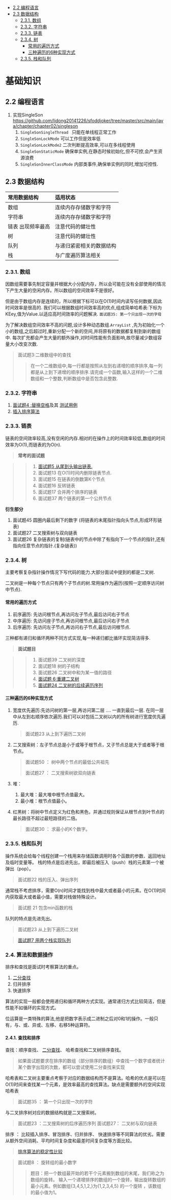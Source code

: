 [TOC level=4]: # " "

- [2.2 编程语言](#22-编程语言)
- [2.3 数据结构](#23-数据结构)
    - [2.3.1. 数组](#231-数组)
    - [2.3.2. 字符串](#232-字符串)
    - [2.3.3. 链表](#233-链表)
    - [2.3.4. 树](#234-树)
        - [常用的遍历方式](#常用的遍历方式)
        - [三种遍历的6种实现方式](#三种遍历的6种实现方式)
    - [2.3.5. 栈和队列](#235-栈和队列)


# 基础知识

## 2.2 编程语言

1. 实现SingleSon
   <https://github.com/lidong20141226/sfoddjoker/tree/master/src/main/java/chapter/chapter02/singleson>
   1. `SingleSonSingleThread ` 只能在单线程正常工作
   2. `SingleSonLockMode` 可以工作但是效率低
   3. `SingleSonLockMode2` 二次判断提高效率,可以在多线程使用
   4. `SingleSonStaticMode`
      确保单实例,在静态时候初始化,但不可控,会产生资源浪费
   5. `SingleSonInnerClassMode` 内部类事件,确保单实例的同时,增加可控性.

## 2.3 数据结构

| 常用数据结构          | 适用状态                 |
|:----------------------|:-------------------------|
| 数组                  | 连续内存存储数字和字符   |
| 字符串                | 连续内存存储数字和字符   |
| 链表     出现频率最高 | 注意代码的健壮性         |
| 树                    | 注意代码的健壮性         |
| 队列                  | 与递归紧密相关的数据结构 |
| 栈                    | 与广度遍历算法相关       |

### 2.3.1. 数组

因数组需要事先制定容量并根据大小分配内存，所以会可能在没有全部使用的情况下产生大量的空闲内存。所以数组的空间效率不是很好。

但是由于数组内存是连续的，所以根据下标可以在O(1)时间内读写任何数据,因此时间效率是很高的.
我们可以根据数组时间效率高的优点,组成简单哈希表:下标为KEey,值为Value.以适应高时间效率的问题解决.
`面试题35: 第一个只出现一次的字母`

为了解决数组空间效率不高的问题,设计多种动态数组.`ArrayList`
,先为初始化一个小的数组,之后超过时,重新分配一个新的空间,并将原有的数据都复制到新的数组中.
每次扩充都会产生大量的额外操作,对时间性能有负面影响,故尽量减少数组容量大小改变次数.

>面试题3:二维数组中的查找
>
>>在一个二维数组中,每一行都是按照从左到右递增的顺序排序,每一列都是从上到下递增的顺序排序.请完成一个函数,输入这样的一个二维数组和一个整数,判断数组中是否包含此整数.

### 2.3.2. 字符串

1. [面试题4 :替换空格](https://github.com/lidong20141226/sfoddjoker/blob/master/src/main/java/chapter/chapter02/insertintoarray/InsertInAarry.java)及其
   [测试用例](https://github.com/lidong20141226/sfoddjoker/blob/master/src/test/java/chapter/chapter02/insertintoarray/InsertInAarryTest.java#L8)
2. [插入排序算法](https://github.com/lidong20141226/sfoddjoker/blob/master/src/test/java/chapter/chapter02/insertintoarray/ArrayIntoArray.java#L7)

### 2.3.3. 链表

链表的空间效率较高,没有空闲的内存.相对的在操作上的时间效率较低,数组的时间效率为O(1),而链表的为O(n).

>**常考的面试题**

>>1. [面试题5 从尾到头输出链表.](https://github.com/lidong20141226/sfoddjoker/blob/master/src/test/java/chapter/chapter02/linkmodel/SinglyLinkListTest.java#L9)
>>2. 面试题13 在O(1)时间内删除链表节点.
>>3. 面试题15 在链表的倒数第K个节点
>>4. 面试题16 反转链表
>>5. 面试题17 合并两个排序的链表
>>6. 面试题37 两个链表的第一个公共节点

**衍生部分**

1. 面试题45 圆圈内最后剩下的数字
   (将链表的末尾指针指向头节点,形成环形链表)
2. 面试题27 二叉搜索树与双向链表
3. 面试题26
   复杂链表的复制(链表中的节点中除了有指向下一个节点的指针,还有指向任意节点的指针.(复杂链表))

### 2.3.4. 树

主要考察复杂指针操作情况下写代码的能力.大部分面试中提到的都是二叉树.

二叉树是一种每个节点只有两个子节点的树.常用操作为遍历(按照一定顺序访问树中节点).

#### 常用的遍历方式

1.  前序遍历: 先访问根节点,再访问左子节点,最后访问右子节点
2.  中序遍历: 先访问座子节点,再访问根节点,最后访问右子节点
3.  后序遍历: 先访问左子节点,再访问右子节点,最后访问根节点.

三种都有递归和循环两种不同方式实现,每一种递归都比循环实现简洁得多.

>**面试题目**

>>1. 面试题39 二叉树的深度
>>2. 面试题18 树的子结构
>>3. 面试题26 二叉树中和为某一值的路径
>>4. [面试题 6:重建二叉树](https://github.com/ddjoker/sfoddjoker/blob/master/src/main/java/chapter/chapter02/tree/BtreeUtil.java#L218-L218)
>>5. [面试题24 二叉树的后续遍历序列](https://github.com/ddjoker/sfoddjoker/blob/master/src/main/java/chapter/chapter02/tree/BtreeUtil.java#L157-L157)

#### 三种遍历的6种实现方式

1. 宽度优先遍历:先访问树的第一层,再访问第二层 .... 一直到最后一层.
   在同一层中从左到右顺序依次遍历.我们可以对包括二叉树以内的所有树进行宽度优先遍历.

   >面试题23 从上到下遍历二叉树

2. 二叉搜索树：左子节点总是小于或等于根节点，又子节点总是大于或者等于根节点。

   >面试题50 ： 树中两个节点的最低公共祖先
   >
   >面试题27 ： 二叉搜索树欲双向链表

3. 堆：

   1. 最大堆：最大堆中根节点值最大。
   2. 最小堆：根节点值最小。

4. 红黑树：将树中节点定义为红色和黑色，并通过规则保证从根节点到叶节点的最长路径不超过最短路径的二倍。

   >面试题30 ： 求最小的K个数字。

### 2.3.5. 栈和队列

操作系统会给每个线程创建一个栈用来存储函数调用时各个函数的参数、返回地址及临时变量等。
栈的特点是后进先出，即最后被压入（push）栈的元素第一个被弹出（pop）。
>面试题22 栈的压入、弹出序列

通常栈不考虑排序，需要O(n)时间才能找到栈中最大或者最小的元素。在O(1)时间内获取最大或者最小值，需要对栈做特殊设计。
>面试题 21 包含min函数的栈

队列的特点是先进先出。
>面试题23 从上到下遍历二叉树

> [面试题7 用两个栈实现队列](https://github.com/ddjoker/sfoddjoker/blob/master/src/main/java/chapter/chapter02/stack2queue/CQueue.java)

### 2.4. 算法和数据操作

排序和查找是面试时考察算法的重点。

1. [二分查找](https://github.com/ddjoker/sfoddjoker/blob/master/src/main/java/chapter/chapter02/search/BinarySearch.java#L10-L10)
2. 归并排序
3. 快速排序

算法的实现一般都会使用递归和循环两种方式实现。通常递归方式比较简洁，但是性能不如循环的实现方式。

位运算是一类特殊的算法,他是把数字表示成二进制之后对0和1的操作。一般只有，与、或、异或、左移、右移5种运算符。

#### 2.4.1. 查找和排序

查找：顺序查找、
[二分查找](https://github.com/ddjoker/sfoddjoker/blob/master/src/main/java/chapter/chapter02/search/BinarySearch.java#L10-L10)、
哈希查找和二叉树排序查找。

> 如果面试题要求在排序的数组（部分排序的数组）中查找一个数字或者统计某个数字出现的次数，都可以尝试使用二分查找来实现

哈希表和二叉树主要重点考察于对应的数据结构而不是算法。哈希的优点是可以在O(1)时间来查找某一个元素，是效率最高的查找算法。缺点是需要额外的空间实现哈希表
>面试题35 ： 第一个只出现一次的字符

与二叉排序树对应的数据结构就是二叉搜索树。

>面试题23 ：二叉搜索树的后序遍历序列
>面试题27： 二叉树与双向链表

排序 ： 比较插入排序、冒泡排序、归并排序、
快速排序等不同算法的优劣。需要从额外空间消耗、平均时间复杂度和最差时间复杂度等方面比较。

>[排序算法的稳定性比较](https://github.com/ddjoker/sfoddjoker/blob/master/src/main/resources/%E5%85%B6%E4%BB%96/%E6%8E%92%E5%BA%8F.md)

>面试题8 ： 旋转组的最小数字
>>题目：把一个数组最开始的若干个元素搬到数组的末尾，我们称之为数组的旋转。
>>输入一个递增排序的数组的一个旋转，输出旋转数组的最小元素。例如数组{3,4,5,1,2,}为{1,2,3,4,5}
>>的一个旋转 ，该数组的最小值为1。





